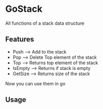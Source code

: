 # GoStack
All functions of a stack data structure

## Features
- Push --> Add to the stack
- Pop --> Delete Top element of the stack
- Top --> Returns top element of the stack
- IsEmpty --> Returns if stack is empty
- GetSize --> Returns size of the stack

Now you can use them in go

## Usage
